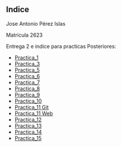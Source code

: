 ## Indice
Jose Antonio Pérez Islas

Matricula 2623

Entrega 2 e indice para practicas Posteriores:
- [Practica_1](/Proyecto_1/Script/Antonio_Perez.md)
- [Practica_3](https://github.com/Antonio1886/Practica_3.3_Lenguaje_Inter.git)
- [Practica_5](/Practica_5/practica-5.md)
- [Practica_6](https://github.com/Antonio1886/Practica6.git)
- [Practica_7](https://github.com/Antonio1886/Practica6.git)
- [Practica_8 ](/Practica_8/Practica-8.md)
- [Practica_9](/Practica_9/)
- [Practica_10](/Practica_10/)
- [Practica_11 Git](https://github.com/Antonio1886/Antonio1886.git)
- [Practica_11 Web ](https://antonio1886.github.io/Antonio1886/)
- [Practica_12](/Practica_12/)
- [Practica_13](/Practica_13/)
- [Practica_14](/Practica_14/)
- [Practica_15](/Practica_15/)